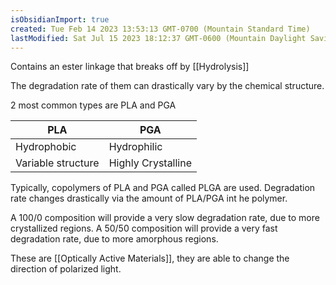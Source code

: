 ```yaml
---
isObsidianImport: true
created: Tue Feb 14 2023 13:53:13 GMT-0700 (Mountain Standard Time)
lastModified: Sat Jul 15 2023 18:12:37 GMT-0600 (Mountain Daylight Saving Time)
---
```

Contains an ester linkage that breaks off by [[Hydrolysis]]

The degradation rate of them can drastically vary by the chemical structure.

2 most common types are PLA and PGA

| PLA | PGA |
| --- | --- |
| Hydrophobic | Hydrophilic |
| Variable structure | Highly Crystalline |

Typically, copolymers of PLA and PGA called PLGA are used. Degradation rate changes drastically via the amount of PLA/PGA int he polymer.

A 100/0 composition will provide a very slow degradation rate, due to more crystallized regions.
A 50/50 composition will provide a very fast degradation rate, due to more amorphous regions.

These are [[Optically Active Materials]], they are able to change the direction of polarized light.